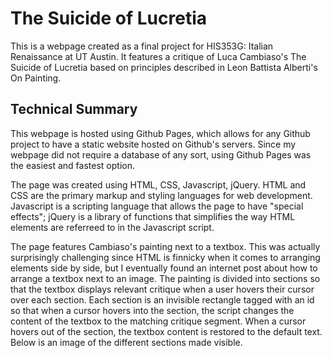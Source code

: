 The Suicide of Lucretia
=======================
This is a webpage created as a final project for HIS353G: Italian 
Renaissance at UT Austin. It features a critique of Luca Cambiaso's The 
Suicide of Lucretia based on principles described in Leon Battista 
Alberti's On Painting.  

Technical Summary
-----------------
This webpage is hosted using Github Pages, which allows for any Github 
project to have a static website hosted on Github's servers. Since my 
webpage did not require a database of any sort, using Github Pages was 
the easiest and fastest option.  

The page was created using HTML, CSS, Javascript, jQuery. HTML and CSS 
are the primary markup and styling languages for web development. 
Javascript is a scripting language that allows the page to have "special 
effects"; jQuery is a library of functions that simplifies the way HTML 
elements are referreed to in the Javascript script.  

The page features Cambiaso's painting next to a textbox. This was 
actually surprisingly challenging since HTML is finnicky when it comes to 
arranging elements side by side, but I eventually found an internet post 
about how to arrange a textbox next to an image. The painting is divided 
into sections so that the textbox displays relevant critique when a user 
hovers their cursor over each section. Each section is an invisible 
rectangle tagged with an id so that when a cursor hovers into the 
section, the script changes the content of the textbox to the matching 
critique segment. When a cursor hovers out of the section, the textbox 
content is restored to the default text. Below is an image of the 
different sections made visible.